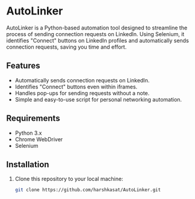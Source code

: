 # AutoLinker

AutoLinker is a Python-based automation tool designed to streamline the process of sending connection requests on LinkedIn. Using Selenium, it identifies "Connect" buttons on LinkedIn profiles and automatically sends connection requests, saving you time and effort.

## Features

- Automatically sends connection requests on LinkedIn.
- Identifies "Connect" buttons even within iframes.
- Handles pop-ups for sending requests without a note.
- Simple and easy-to-use script for personal networking automation.

## Requirements

- Python 3.x
- Chrome WebDriver
- Selenium

## Installation

1. Clone this repository to your local machine:

   ```bash
   git clone https://github.com/harshkasat/AutoLinker.git
